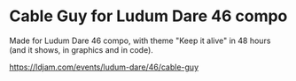 # Cable Guy for Ludum Dare 46 compo

Made for Ludum Dare 46 compo, with theme "Keep it alive" in 48 hours (and it shows, in graphics and in code).

https://ldjam.com/events/ludum-dare/46/cable-guy
